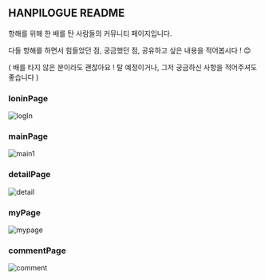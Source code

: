 ## HANPILOGUE README

항해를 위해 한 배를 탄 사람들의 커뮤니티 페이지입니다.

다들 항해를 하면서 힘들었던 점, 궁금했던 점, 공유하고 싶은 내용을 적어봅시다 ! 😊

( 배를 타지 않은 분이라도 괜찮아요 ! 탈 예정이거나, 그저 궁금하신 사항을 적어주셔도 좋습니다 )

### loninPage
![logIn](https://user-images.githubusercontent.com/107829027/185379715-715fa326-d2fb-4cc8-bd91-8eb7b0d30656.png)

### mainPage
![main1](https://user-images.githubusercontent.com/107829027/185379807-5cbd1014-4c2e-40ef-adf8-759bdef6ec19.png)

### detailPage

![detail](https://user-images.githubusercontent.com/107829027/185379880-c92d8ef9-63ef-4891-b2f0-f7f769fa8921.png)

### myPage
![mypage](https://user-images.githubusercontent.com/107829027/185379889-c0ec360f-7b9b-421b-94fe-a0e293f843cf.png)

### commentPage
![comment](https://user-images.githubusercontent.com/107829027/185379961-cb18f4b3-12a7-42b6-bc14-d7aadaf14879.png)

